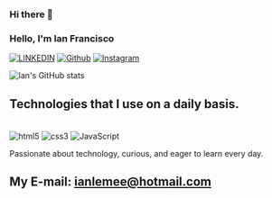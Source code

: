 ### Hi there 👋

### Hello, I'm Ian Francisco

[![LINKEDIN](https://img.shields.io/badge/LinkedIn-0077B5?style=for-the-badge&logo=linkedin&logoColor=white)](https://www.linkedin.com/in/ian-campos-583417271/)
[![Github](https://img.shields.io/badge/GitHub-100000?style=for-the-badge&logo=github&logoColor=white)](https://github.com/IanLemee)
[![Instagram](https://img.shields.io/badge/Instagram-E4405F?style=for-the-badge&logo=instagram&logoColor=white)](https://www.instagram.com/ilemeee_/)


![Ian's GitHub stats](https://github-readme-stats.vercel.app/api?username=IanLemee&show_icons=true&theme=dracula)

## Technologies that I use on a daily basis. 

<div style="display: inline-block"><br/>
  <img align="center" src="https://img.shields.io/badge/HTML5-E34F26?style=for-the-badge&logo=html5&logoColor=white" alt="html5">
  <img align="center" src="https://img.shields.io/badge/CSS3-1572B6?style=for-the-badge&logo=css3&logoColor=white" alt="css3">
  <img align="center" src="https://img.shields.io/badge/JavaScript-323330?style=for-the-badge&logo=javascript&logoColor=F7DF1E" alt="JavaScript">
</div><br/>


Passionate about technology, curious, and eager to learn every day.

## My E-mail: ianlemee@hotmail.com
